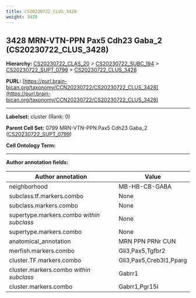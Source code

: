 ```yaml
---
title: CS20230722_CLUS_3428
weight: 3428
---
```

## 3428 MRN-VTN-PPN Pax5 Cdh23 Gaba_2 (CS20230722_CLUS_3428)
<b>Hierarchy: </b>
[CS20230722_CLAS_20](../CS20230722_CLAS_20) >
[CS20230722_SUBC_194](../CS20230722_SUBC_194) >
[CS20230722_SUPT_0799](../CS20230722_SUPT_0799) >
[CS20230722_CLUS_3428](../CS20230722_CLUS_3428)

**PURL:** [https://purl.brain-bican.org/taxonomy/CCN20230722/CS20230722_CLUS_3428](https://purl.brain-bican.org/taxonomy/CCN20230722/CS20230722_CLUS_3428)

---


**Labelset:** cluster (Rank: 0)

**Parent Cell Set:** 0799 MRN-VTN-PPN Pax5 Cdh23 Gaba_2 ([CS20230722_SUPT_0799](../CS20230722_SUPT_0799))



**Cell Ontology Term:** 

[MARKER GENES.]: #


---

[TRANSFERRED ANNOTATIONS.]: #


[AUTHOR ANNOTATION FIELDS.]: #


**Author annotation fields:**

| Author annotation | Value |
|-------------------|-------|
|neighborhood|MB-HB-CB-GABA|
|subclass.tf.markers.combo|None|
|subclass.markers.combo|None|
|supertype.markers.combo _within subclass_|None|
|supertype.markers.combo|None|
|anatomical_annotation|MRN PPN PRNr CUN|
|merfish.markers.combo|Gli3,Pax5,Tgfbr2|
|cluster.TF.markers.combo|Gli3,Pax5,Creb3l1,Pparg|
|cluster.markers.combo _within subclass_|Gabrr1|
|cluster.markers.combo|Gabrr1,Pgr15l|
